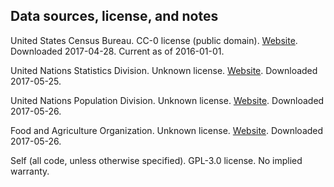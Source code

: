 Data sources, license, and notes
---
United States Census Bureau. CC-0 license (public domain). [Website](https://www.census.gov/geo/maps-data/data/tiger-line.html). Downloaded 2017-04-28. Current as of 2016-01-01.

United Nations Statistics Division. Unknown license. [Website](https://unstats.un.org/unsd/methodology/m49/). Downloaded 2017-05-25.

United Nations Population Division. Unknown license. [Website](https://esa.un.org/unpd/wpp/Download/Standard/Population/). Downloaded 2017-05-26.

Food and Agriculture Organization. Unknown license. [Website](http://data.un.org/Data.aspx?d=FAO&f=itemCode%3a6601). Downloaded 2017-05-26.

Self (all code, unless otherwise specified). GPL-3.0 license. No implied warranty.
